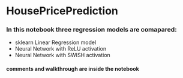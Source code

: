 # HousePricePrediction
### In this notebook three regression models are comapared: 
- sklearn Linear Regression model
- Neural Network with ReLU activation
- Neural Network with SWISH activation

#### comments and walkthrough are inside the notebook
